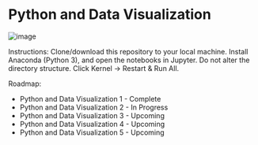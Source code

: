 # Python and Data Visualization

![image](https://user-images.githubusercontent.com/4008778/84302604-6c1bb800-ab0a-11ea-90c3-4a254d04c832.png)

Instructions: Clone/download this repository to your local machine. Install Anaconda (Python 3), and open the notebooks in Jupyter. Do not alter the directory structure. Click Kernel -> Restart & Run All.

Roadmap:
* Python and Data Visualization 1 - Complete
* Python and Data Visualization 2 - In Progress
* Python and Data Visualization 3 - Upcoming
* Python and Data Visualization 4 - Upcoming
* Python and Data Visualization 5 - Upcoming
